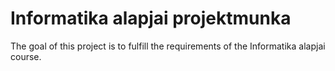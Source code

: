 # Informatika alapjai projektmunka

The goal of this project is to fulfill the requirements of the Informatika alapjai course. 